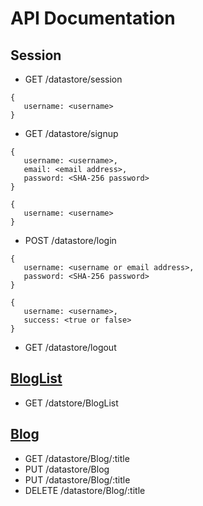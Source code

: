 # API Documentation

## Session
* GET /datastore/session
```
{
   username: <username>
}
```
* GET /datastore/signup
```
{
   username: <username>,
   email: <email address>,
   password: <SHA-256 password>
}
```
```
{
   username: <username>
}
```
* POST /datastore/login
```
{
   username: <username or email address>,
   password: <SHA-256 password>
}
```
```
{
   username: <username>,
   success: <true or false>
}
```
* GET /datastore/logout

## [BlogList](../model/blogList.js)
* GET /datstore/BlogList

## [Blog](../model/blog.js)
* GET /datastore/Blog/:title
* PUT /datastore/Blog
* PUT /datastore/Blog/:title
* DELETE /datastore/Blog/:title
